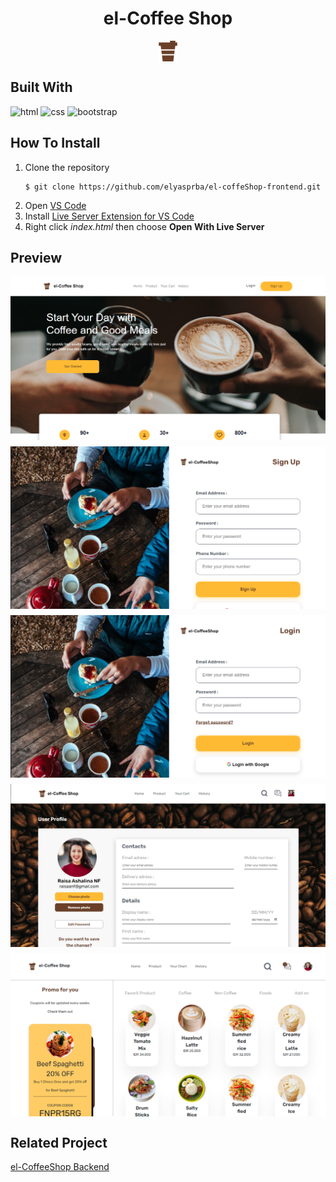 <h1 style="text-align:center">el-Coffee Shop</h1>

<div style="display:flex; justify-content:center">
    <img src="assets/coffee-1.png" />
</div>

## Built With

![html](https://img.shields.io/badge/html-5-yellow)
![css](https://img.shields.io/badge/css-3-red)
![bootstrap](https://img.shields.io/badge/bootstrap-5-green)

## How To Install

1. Clone the repository
   ```
   $ git clone https://github.com/elyasprba/el-coffeShop-frontend.git
   ```
2. Open [VS Code](https://code.visualstudio.com/)
3. Install [Live Server Extension for VS Code](https://marketplace.visualstudio.com/items?itemName=ritwickdey.LiveServer)
4. Right click _index.html_ then choose **Open With Live Server**

## Preview

<div style='display:flex;flex-direction:column;row-gap:10px;align-items:center'>
<img src="assets/result/home.png" alt="home-img" />
<img src="assets/result/signup.png" alt="signup-img" />
<img src="assets/result/login.png" alt="login-img" />
<img src="assets/result/profile.png" alt="profile-img" />
<img src="assets/result/products.png" alt="products-img" />
</div>

## Related Project

[el-CoffeeShop Backend](https://github.com/elyasprba/el-coffeShop-backend.git)
